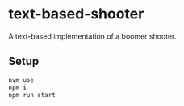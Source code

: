 # text-based-shooter

A text-based implementation of a boomer shooter.

## Setup

```bash
nvm use
npm i
npm run start
```
